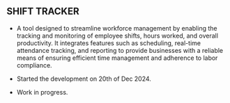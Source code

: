 ## SHIFT TRACKER

- A tool designed to streamline workforce management by enabling the tracking and monitoring of employee shifts, hours worked, and overall productivity. It integrates features such as scheduling, real-time attendance tracking, and reporting to provide businesses with a reliable means of ensuring efficient time management and adherence to labor compliance.

- Started the development on 20th of Dec 2024. 
- Work in progress.